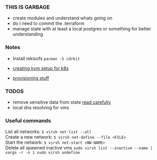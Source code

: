### THIS IS GARBAGE

* create modules and understand whats going on
* do I need to commit the .terraform
* manage state with at least a local postgres or something for better understanding


### Notes
* Install mkisofs `pacman -S cdrkit`

* [creating kvm setup for k8s](https://github.com/Pick1a1username/kubernetes-the-hard-way-on-kvm/blob/master/docs/02-compute-resources.md)
* [provisioning stuff](https://registry.terraform.io/providers/multani/libvirt/latest/docs/resources/network)


### TODOS
* remove sensitive data from state [read carefully](https://www.terraform.io/language/settings/backends/configuration#credentials-and-sensitive-data)
* local dns resolving for vms
### Useful commands

List all networks: `$ virsh net-list --all` </br>
Create a new network: `$ virsh net-define --file <FILE>` </br>
Start the network: `$ virsh net-start <NW-NAME>` </br>
Delete all spawned inactive vms `sudo virsh list --inactive --name | xargs -r -n 1 sudo virsh undefine` </br>

